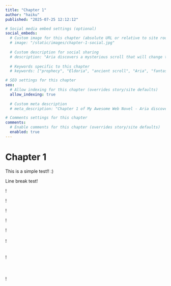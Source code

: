 ```yaml
---
title: "Chapter 1"
author: "haiku"
published: "2025-07-25 12:12:12"

# Social media embed settings (optional)
social_embeds:
  # Custom image for this chapter (absolute URL or relative to site root)
  # image: "/static/images/chapter-1-social.jpg"
  
  # Custom description for social sharing
  # description: "Aria discovers a mysterious scroll that will change the fate of the realm forever. The prophecy begins in the ancient city of Eldoria."
  
  # Keywords specific to this chapter
  # keywords: ["prophecy", "Eldoria", "ancient scroll", "Aria", "fantasy adventure"]

# SEO settings for this chapter
seo:
  # Allow indexing for this chapter (overrides story/site defaults)
  allow_indexing: true
  
  # Custom meta description
  # meta_description: "Chapter 1 of My Awesome Web Novel - Aria discovers an ancient prophecy in Eldoria"

# Comments settings for this chapter
comments:
  # Enable comments for this chapter (overrides story/site defaults)
  enabled: true
---
```


# Chapter 1

This is a simple test!! :)




Line break test!

!

!


!



!


!
<br><br>
!
<br>
<br><br>
!
<br>
<br>
<br><br>
!